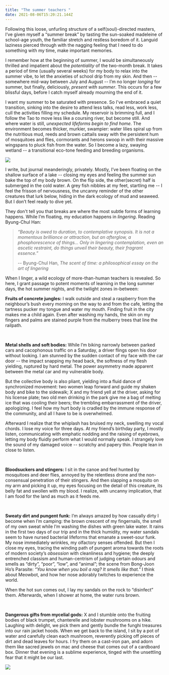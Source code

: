 ```yaml
---
title: "The summer teachers "
date: 2021-08-06T15:20:21.144Z
---
```

Following this loose, unfurling structure of a self(soul)-directed masters, I’ve given myself a “summer break” by tasting the sun-soaked madeleine of school-age youth, the familiar stretch and restless boredom of it. Languid laziness pierced through with the nagging feeling that I need to do something with my time, make important memories.  

I remember how at the beginning of summer, I would be simultaneously thrilled and impatient about the *potentiality* of the two-month break. It takes a period of time (usually several weeks) for my body to relax into the summer vibe, to let the anxieties of school drip from my skin. And then -- somewhere mid-way between July and August -- I’m no longer *longing* for summer, but finally, deliciously, *present with summer*. This occurs for a few blissful days, before I catch myself already mourning the end of it.

I want my summer to be saturated with presence. So I've embraced a quiet transition, sinking into the desire to attend less talks, read less, work less, cull the activities filling my schedule. My reservoir is brimming full, and I follow the Tao to move less like a coursing river, but become still. And where water is still, *unexpected lifeforms begin to find home.* The environment becomes thicker, murkier, swampier: water lilies spiral up from the nutritious mud, reeds and brown cattails sway with the persistent hum of mosquitoes and flies, cormorants and herons swoop in with their massive wingspans to pluck fish from the water. So I become a lazy, swaying wetland -- a transitional eco-tone feeding and breeding organisms. 

![](/images/img-7977.jpg)

I write, but journal meanderingly, privately. Mostly, I’ve been floating on the shallow surface of a lake -- closing my eyes and feeling the summer sun bake the top of my body brown. On the flip side, the other(secret) half is submerged in the cold water. A grey fish nibbles at my feet, startling me -- I feel the frisson of nervousness, the uncanny reminder of the other creatures that lurk below, hiding in the dark ecology of mud and seaweed. But I don’t feel ready to dive yet. 

They don't tell you that breaks are where the most subtle forms of learning happens. While I’m floating, my education happens in *lingering*. Reading Byung-Chul Han:

> *“Beauty is owed to duration, to contemplative synopsis. It is not a momentous brilliance or attraction, but an afterglow, a phosphorescence of things… Only in lingering contemplation, even an ascetic restraint, do things unveil their beauty, their fragrant essence.”*
> 
> -- Byung-Chul Han, *The scent of time: a philosophical essay on the art of lingering* 

When I linger, a wild ecology of more-than-human teachers is revealed. So here, I grant passage to potent moments of learning in the long summer days, the hot summer nights, and the twilight zones in-between:

**Fruits of concrete jungles:** I walk outside and steal a raspberry from the neighbour’s bush every morning on the way to and from the cafe, letting the tartness pucker my tongue and water my mouth. Finding fruit in the city makes me a child again. Even after washing my hands, the skin on my fingers and palms are stained purple from the mulberry trees that line the railpath.

<br/>

**Metal shells and soft bodies:** While I’m biking narrowly between parked cars and cacophonous traffic on a Saturday, a driver flings open his door without looking. I am stunned by the sudden contact of my face with the car door -- the impact snapping my head back, the softness of my flesh yielding, ruptured by hard metal. The power asymmetry made apparent between the metal car and my vulnerable body. 

But the collective body is also pliant, yielding into a fluid dance of synchronized movement: two women leap forward and guide my shaken body and bike to the sidewalk; X and my friend yell at the driver, asking for his license plate; two old men drinking in the park give me a bag of melting ice that was cooling their beers; the trembling embarrassment of the driver, apologizing. I feel how my hurt body is cradled by the immune response of the community, and all I have to be is overwhelmed.

Afterward I realize that the whiplash has bruised my neck, swelling my vocal chords. I lose my voice for three days. At my friend’s birthday party, I mostly listen, communicating with emphatic nodding and the raising of eyebrows, letting my body fluidly perform what I would normally speak. I strangely love the sound of my damaged voice -- scratchy and papery thin. People lean in close to listen. 

<br/>

**Bloodsuckers and stingers:** I sit in the canoe and feel hunted by mosquitoes and deer flies, annoyed by the relentless drone and the non-consensual penetration of their stingers. And then slapping a mosquito on my arm and picking it up, my eyes focusing on the detail of this creature, its belly fat and swollen with my blood. I realize, with uncanny implication, that I am food for the land as much as it feeds me. 

<br/>

**Sweaty dirt and pungent funk:** I’m always amazed by how casually dirty I become when I’m camping: the brown crescent of my fingernails, the smell of my own sweat while I’m washing the dishes with green lake water. It rains in the first two days of our trip and in the thick humidity, my water sandals seem to have nursed bacterial lifeforms that emanate a sweet-sour funk. My nose immediately wrinkles, my olfactory senses offended. But then I close my eyes, tracing the winding path of pungent aroma towards the roots of modern society’s *obsession* with cleanliness and hygiene; the deeply entrenched classism and human-centrism of judging certain odours and smells as “dirty”, “poor”, “low”, and “animal”; the scene from Bong-Joon Ho’s Parasite: *“You know when you boil a rag? It smells like that."* I think about Meowbot, and how her nose adorably twitches to experience the world.

When the hot sun comes out, I lay my sandals on the rock to “disinfect” them. Afterwards, when I shower at home, the water runs brown.  

<br/>

**Dangerous gifts from mycelial gods:** X and I stumble onto the fruiting bodies of black trumpet, chanterelle and lobster mushrooms on a hike. Laughing with delight, we pick them and gently bundle the funghi treasures into our rain jacket hoods. When we get back to the island, I sit by a pot of water and carefully clean each mushroom, reverently picking off pieces of dirt and dead leaves for hours. I fry them on a cast-iron pan, and adorn them like sacred jewels on mac and cheese that comes out of a cardboard box. Dinner that evening is a sublime experience, tinged with the unsettling fear that it might be our last.

![](/images/img-7757.jpg)